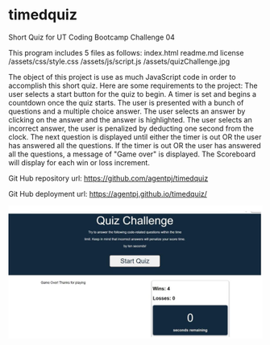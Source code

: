 # timedquiz
Short Quiz for UT Coding Bootcamp Challenge 04

This program includes 5 files as follows:
index.html
readme.md
license
/assets/css/style.css
/assets/js/script.js
/assets/quizChallenge.jpg

The object of this project is use as much JavaScript code in order to accomplish this short quiz.
Here are some requirements to the project:
The user selects a start button for the quiz to begin.
A timer is set and begins a countdown once the quiz starts.
The user is presented with a bunch of questions and a multiple choice answer.
The user selects an answer by clicking on the answer and the answer is highlighted.
The user selects an incorrect answer, the user is penalized by deducting one second from the clock.
The next question is displayed until either the timer is out OR the user has answered all the questions.
If the timer is out OR the user has answered all the questions, a message of "Game over" is displayed.
The Scoreboard will display for each win or loss increment.

Git Hub repository url:
https://github.com/agentpj/timedquiz

Git Hub deployment url:
https://agentpj.github.io/timedquiz/

![The readme.md includes a screenshot of the Short Quiz.](./assets/quizChallenge.jpg)